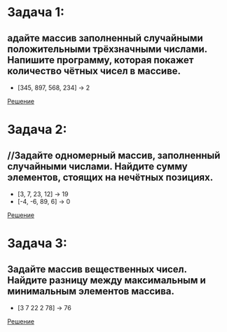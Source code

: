 # Задача 1: 
## адайте массив заполненный случайными положительными трёхзначными числами. Напишите программу, которая покажет количество чётных чисел в массиве.

* [345, 897, 568, 234] -> 2

[Решение](zadacha1/Program.cs)

# Задача 2: 
## //Задайте одномерный массив, заполненный случайными числами. Найдите сумму элементов, стоящих на нечётных позициях.

* [3, 7, 23, 12] -> 19
* [-4, -6, 89, 6] -> 0

[Решение](zadacha2/Program.cs)

# Задача 3: 
## Задайте массив вещественных чисел. Найдите разницу между максимальным и минимальным элементов массива.

* [3 7 22 2 78] -> 76

[Решение](zadacha3/Program.cs)